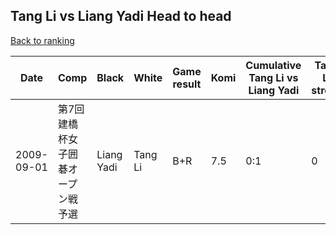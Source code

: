 ## Tang Li vs Liang Yadi Head to head

[Back to ranking](../../index.md)




| **Date** | **Comp** | **Black** | **White** | **Game result** | **Komi** | **Cumulative Tang Li vs Liang Yadi** | **Tang Li streak** | **Liang Yadi streak** | 
| --- | --- | --- | --- | --- | --- | --- | --- | --- |
| 2009-09-01 | 第7回建橋杯女子囲碁オープン戦予選 | Liang Yadi | Tang Li | B+R | 7.5 | 0:1 | 0 | 1 |




